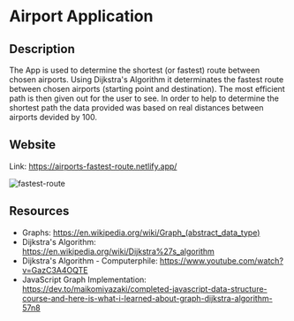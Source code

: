 # Airport Application

## Description
The App is used to determine the shortest (or fastest) route between chosen airports. Using Dijkstra's Algorithm it determinates the fastest route between chosen airports (starting point and destination). The most efficient path is then given out for the user to see. In order to help to determine the shortest path the data provided was based on real distances between airports devided by 100.

## Website
Link: https://airports-fastest-route.netlify.app/

![fastest-route](https://user-images.githubusercontent.com/63580276/158051914-ec0ebe99-b675-4791-afa5-f43d2411d526.PNG)

## Resources

- Graphs: https://en.wikipedia.org/wiki/Graph_(abstract_data_type)
- Dijkstra's Algorithm: https://en.wikipedia.org/wiki/Dijkstra%27s_algorithm
- Dijkstra's Algorithm - Computerphile: https://www.youtube.com/watch?v=GazC3A4OQTE
- JavaScript Graph Implementation: https://dev.to/maikomiyazaki/completed-javascript-data-structure-course-and-here-is-what-i-learned-about-graph-dijkstra-algorithm-57n8
